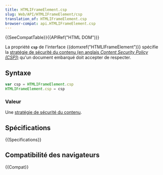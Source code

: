 ```yaml
---
title: HTMLIFrameElement.csp
slug: Web/API/HTMLIFrameElement/csp
translation_of: HTMLIFrameElement.csp
browser-compat: api.HTMLIFrameElement.csp
---
```

{{SeeCompatTable}}{{APIRef("HTML DOM")}}

La propriété **`csp`** de l'interface {{domxref("HTMLIFrameElement")}} spécifie la [stratégie de sécurité du contenu (en anglais <i lang="en">Content Security Policy (CSP)</i>)](/fr/docs/Web/HTTP/CSP) qu'un document embarqué doit accepter de respecter.

## Syntaxe

```js
var csp = HTMLIFrameElement.csp
HTMLIFrameElement.csp = csp
```

### Valeur

Une [stratégie de sécurité du contenu](https://w3c.github.io/webappsec-cspee/#dom-htmliframeelement-csp).

## Spécifications

{{Specifications}}

## Compatibilité des navigateurs

{{Compat}}
